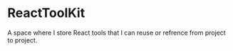 # ReactToolKit
 A space where I store React tools that I can reuse or refrence from project to project.
